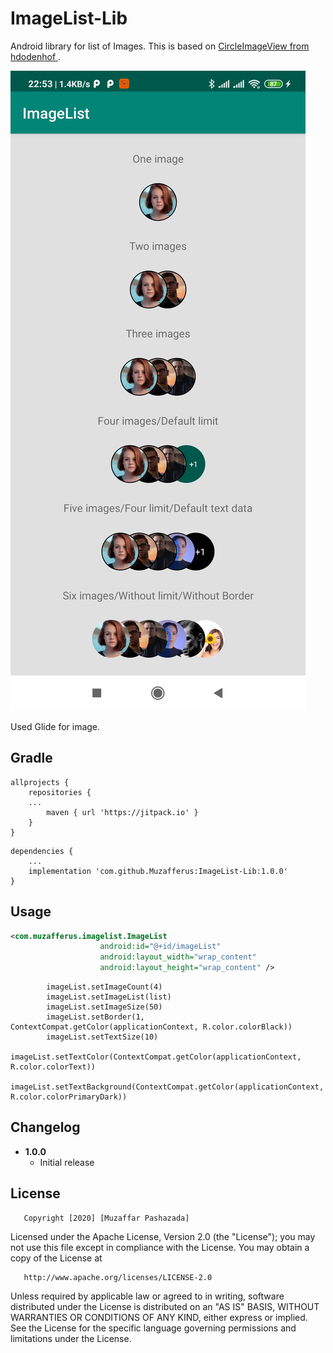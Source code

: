 
ImageList-Lib
===============

Android library for list of Images. This is based on [CircleImageView from  hdodenhof ](https://github.com/hdodenhof/CircleImageView).

![ImageList-Lib](https://raw.githubusercontent.com/Muzafferus/ImageList-Lib/master/screenshot.jpg)

Used Glide for image.

Gradle
------
```
allprojects {
    repositories {
    ...
        maven { url 'https://jitpack.io' }    
    }
}
```

```
dependencies {
    ...
    implementation 'com.github.Muzafferus:ImageList-Lib:1.0.0'
}
```

Usage
-----
```xml
<com.muzafferus.imagelist.ImageList
                    android:id="@+id/imageList"
                    android:layout_width="wrap_content"
                    android:layout_height="wrap_content" />


```

```
        imageList.setImageCount(4)
        imageList.setImageList(list)
        imageList.setImageSize(50)
        imageList.setBorder(1, ContextCompat.getColor(applicationContext, R.color.colorBlack))
        imageList.setTextSize(10)
        imageList.setTextColor(ContextCompat.getColor(applicationContext, R.color.colorText))
        imageList.setTextBackground(ContextCompat.getColor(applicationContext, R.color.colorPrimaryDark))
```

Changelog
---------
* **1.0.0**
    * Initial release
    
License
--------

       Copyright [2020] [Muzaffar Pashazada]

   Licensed under the Apache License, Version 2.0 (the "License");
   you may not use this file except in compliance with the License.
   You may obtain a copy of the License at

       http://www.apache.org/licenses/LICENSE-2.0

   Unless required by applicable law or agreed to in writing, software
   distributed under the License is distributed on an "AS IS" BASIS,
   WITHOUT WARRANTIES OR CONDITIONS OF ANY KIND, either express or implied.
   See the License for the specific language governing permissions and
   limitations under the License.
